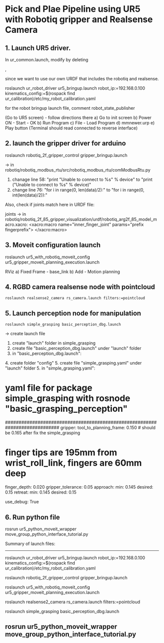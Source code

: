 # Pick and Plae Pipeline using  UR5 with Robotiq gripper and Realsense Camera

## 1. Launch UR5 driver.
In ur_common.launch, modify by deleting 

<!-- Convert joint states to /tf tranforms -->
<node name="robot_state_publisher" pkg="robot_state_publisher" type="robot_state_publisher"/>,
  
since we want to use our own URDF that includes the robotiq and realsense.

roslaunch ur_robot_driver ur5_bringup.launch robot_ip:=192.168.0.100   kinematics_config:=$(rospack find ur_calibration)/etc/my_robot_calibration.yaml

for the robot bringup launch file, comment robot_state_publisher

(Go to UR5 screen) - follow directions there
a) Go to init screen
b) Power ON - Start - OK
b) Run Program
c) File - Load Program
d) mmnewer.urp
e) Play button (Terminal should read connected to reverse interface)
  
  
## 2. launch the gripper driver for arduino

roslaunch robotiq_2f_gripper_control gripper_bringup.launch

  -> in robotiq/robotiq_modbus_rtu/src/robotiq_modbus_rtu/comModbusRtu.py
1. chanage line 58: "print "Unable to connect to %s" % device" to "print ("Unable to connect to %s" % device)"
2. change line 76: "for i in range(0, len(data)/2):" to "for i in range(0, int(len(data)/2)):"

Also, check if joints match here in URDF file:


joints
-> in robotiq/robotiq_2f_85_gripper_visualization/urdf/robotiq_arg2f_85_model_macro.xacro: 
 <xacro:macro name="inner_finger_joint" params="prefix fingerprefix">
    <joint name="${prefix}${fingerprefix}_inner_finger_joint" type="revolute">
      <origin xyz="0 0.0061 0.0471" rpy="0 0 0"/>
      <parent link="${prefix}${fingerprefix}_outer_finger" />
      <child link="${prefix}${fingerprefix}_inner_finger" />
      <axis xyz="-1 0 0" /> <!-- from <axis xyz="1 0 0" /> to <axis xyz="-1 0 0" /> -->
      <limit lower="0" upper="0.8757" velocity="2.0" effort="1000" />
      <mimic joint="${prefix}finger_joint" multiplier="1" offset="0" /> <!-- from multiplier="-1" to multiplier="1" -->
    </joint>
  </xacro:macro>
  
  
  

## 3. Moveit configuration launch

roslaunch ur5_with_robotiq_moveit_config ur5_gripper_moveit_planning_execution.launch 


RViz 
a) Fixed Frame - base_link
b) Add - Motion planning




## 4. RGBD camera realsense node with pointcloud

    roslaunch realsense2_camera rs_camera.launch filters:=pointcloud

## 5. Launch perception node for manipulation
    roslaunch simple_grasping basic_perception_dbg.launch 
    
-> create launch file
1. create "launch" folder in simple_grasping
2. create file "basic_perception_dbg.launch" under "launch" folder
3. in "basic_perception_dbg.launch": 
<launch>

  <!-- Start Perception -->
  <node name="basic_grasping_perception" pkg="simple_grasping" type="basic_grasping_perception" >
    <rosparam command="load" file="$(find simple_grasping)/config/simple_grasping.yaml" />
  </node>

</launch>
4. create folder "config"
5. create file "simple_grasping.yaml" under "launch" folder
5. in "simple_grasping.yaml": 


# yaml file for package simple_grasping with rosnode "basic_grasping_perception"
############################################################################
gripper:
  tool_to_planning_frame: 0.150    # should be 0.165 after fix the simple_grasping
  # finger tips are 195mm from wrist_roll_link, fingers are 60mm deep
  finger_depth: 0.020
  gripper_tolerance: 0.05
  approach:
    min: 0.145
    desired: 0.15
  retreat:
    min: 0.145
    desired: 0.15

use_debug: True


## 6. Run python file
  rosrun ur5_python_moveit_wrapper move_group_python_interface_tutorial.py
  

Summary of launch files: 

-------------------------------------------------- 
roslaunch ur_robot_driver ur5_bringup.launch robot_ip:=192.168.0.100 kinematics_config:=$(rospack find ur_calibration)/etc/my_robot_calibration.yaml

roslaunch robotiq_2f_gripper_control gripper_bringup.launch

roslaunch ur5_with_robotiq_moveit_config ur5_gripper_moveit_planning_execution.launch

roslaunch realsense2_camera rs_camera.launch filters:=pointcloud

roslaunch simple_grasping basic_perception_dbg.launch

rosrun ur5_python_moveit_wrapper move_group_python_interface_tutorial.py
--------------------------------------------------
  
